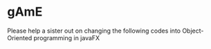 # gAmE
Please help a sister out on changing the following codes into Object-Oriented programming in javaFX
